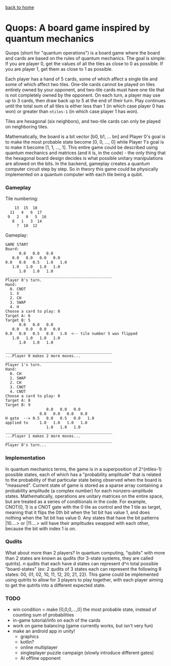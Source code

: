 [back to home](/README.md)

# Quops: A board game inspired by quantum mechanics

Quops (short for "quantum operations") is a board game where the board and cards are based on the rules of quantum mechanics. The goal is 
simple: If you are player 0, get the values of all the tiles as close to 0 as possible. If you are player 1, get them as close to 1 as possible. 

Each player has a hand of 5 cards, some of which affect a single tile and some of which affect two tiles. One-tile cards cannot be played on 
tiles entirely owned by your opponent, and two-tile cards must have one tile that is not completely owned by the opponent. On each turn, a 
player may use up to 3 cards, then draw back up to 5 at the end of their turn. Play continues until the total sum of all tiles is either 
less than 1 (in which case player 0 has won) or greater than `ntiles-1` (in which case player 1 has won).

Tiles are hexagonal (six neighbors), and two-tile cards can only be played on neighboring tiles.

Mathematically, the board is a bit vector [b0, b1, ... bn] and Player 0's goal is to make the most probable state become [0, 0, ..., 0] while 
Player 1's goal is to make it become [1, 1, ..., 1]. This entire game could be described using quantum mechanics and matrices (and it is, in the
code) - the only thing that the hexagonal board design decides is what possible unitary manipulations are allowed on the bits. In the backend, gameplay creates a quantum computer circuit step by step. So in theory this game could be physically implemented on a quantum computer with 
each tile being a qubit.

### Gameplay

Tile numbering:
```
    13  15  18
  11   4   6  17
 9   2   0   5  16
   8   1   3  14
     7  10  12
```

Gameplay:

```
GAME START
Board:
      0.0   0.0   0.0
   0.0   0.0   0.0   0.0
0.0   0.0   0.5   1.0   1.0
   1.0   1.0   1.0   1.0
      1.0   1.0   1.0
_______________________________________________
Player 0's turn.
Hand:
  0. CNOT 
  1. X 
  2. CH 
  3. SWAP 
  4. H 
Choose a card to play: 0
Target A: 6
Target B: 5
      0.0   0.0   0.0
   0.0   0.0   0.0   0.0
0.0   0.0   0.5   0.0   1.0  <-- tile number 5 was flipped
   1.0   1.0   1.0   1.0
      1.0   1.0   1.0

_______________________________________________
...Player 0 makes 2 more moves...
_______________________________________________
Player 1's turn.
Hand:
  0. CH 
  1. SWAP 
  2. CH 
  3. CNOT 
  4. CNOT 
Choose a card to play: 0
Target A: 8
Target B: 9
                  0.0   0.0   0.0
               0.0   0.0   0.0   0.0
H gate  --> 0.5   0.0   0.5   0.0   1.0
applied to     1.0   1.0   1.0   1.0
                  1.0   1.0   1.0
_______________________________________________
...Player 1 makes 2 more moves...
_______________________________________________
Player 0's turn...
```

### Implementation

In quantum mechanics terms, the game is in a superposition of 2^(ntiles-1) possible states, each of which has a "probability amplitude" that is
related to the probability of that particular state being observed when the board is "measured". Current state of game is stored as a sparse 
array containing a probability amplitude (a complex number) for each nonzero-amplitude states. Mathematically, operations are unitary matrices on the entire space, but are treated 
as a series of conditionals in the code. For example, CNOT(0, 1) is a CNOT gate with the 0 tile as control and the 1 tile as target, meaning that it flips the 0th bit when the 1st bit has value 1, and does nothing when the 1st bit has value 0. Any states that have the bit patterns |10....> or |11....> will have their amplitudes swapped with each other, because the bit with index 1 is on.

### Qudits

What about more than 2 players?
In quantum computing, "qubits" with more than 2 states are known as qudits (for 3-state
systems, they are called qutrits). n qudits that each have d states can represent d^n
total possible "board-states" (ex: 2 qudits of 3 states each can represent the following
8 states: 00, 01, 02, 10, 11, 12, 20, 21, 22). This game could be implemented using qutrits
to allow for 3 players to play together, with each player aiming to get the qutrits into
a different expected state.

### TODO
- win condition = make [0,0,0,...,0] the most probable state, instead of counting sum of probabilities
- in-game tutorial/info on each of the cards
- work on game balancing (game currently works, but isn't very fun)
- make an android app in unity!
    - graphics
    - kotlin?
    - online multiplayer
    - singleplayer puzzle campaign (slowly introduce different gates)
    - AI offline opponent
